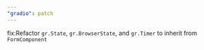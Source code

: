 ```yaml
---
"gradio": patch
---
```


fix:Refactor `gr.State`, `gr.BrowserState`, and `gr.Timer` to inherit from `FormComponent`
